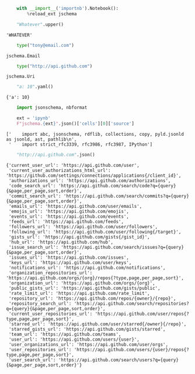 ```python
    with __import__('importnb').Notebook():
        %reload_ext jschema
```


```python
    "Whatever".upper()
```




    'WHATEVER'




```python
    type("tony@email.com")
```




    jschema.Email




```python
    type("http://api.github.com")
```




    jschema.Uri




```python
    "a: 10".yaml()
```




    {'a': 10}




```python
    import jsonschema, nbformat
```


```python
    ext = 'ipynb'
    F"jschema.{ext}".json()['cells'][0]['source']
```




    ['    import abc, jsonschema, rdflib, collections, copy, pyld.jsonld as jsonld, ast, pathlib\n',
     '    import strict_rfc3339, rfc3986, rfc3987, IPython']




```python
    "http://api.github.com".json()
```




    {'current_user_url': 'https://api.github.com/user',
     'current_user_authorizations_html_url': 'https://github.com/settings/connections/applications{/client_id}',
     'authorizations_url': 'https://api.github.com/authorizations',
     'code_search_url': 'https://api.github.com/search/code?q={query}{&page,per_page,sort,order}',
     'commit_search_url': 'https://api.github.com/search/commits?q={query}{&page,per_page,sort,order}',
     'emails_url': 'https://api.github.com/user/emails',
     'emojis_url': 'https://api.github.com/emojis',
     'events_url': 'https://api.github.com/events',
     'feeds_url': 'https://api.github.com/feeds',
     'followers_url': 'https://api.github.com/user/followers',
     'following_url': 'https://api.github.com/user/following{/target}',
     'gists_url': 'https://api.github.com/gists{/gist_id}',
     'hub_url': 'https://api.github.com/hub',
     'issue_search_url': 'https://api.github.com/search/issues?q={query}{&page,per_page,sort,order}',
     'issues_url': 'https://api.github.com/issues',
     'keys_url': 'https://api.github.com/user/keys',
     'notifications_url': 'https://api.github.com/notifications',
     'organization_repositories_url': 'https://api.github.com/orgs/{org}/repos{?type,page,per_page,sort}',
     'organization_url': 'https://api.github.com/orgs/{org}',
     'public_gists_url': 'https://api.github.com/gists/public',
     'rate_limit_url': 'https://api.github.com/rate_limit',
     'repository_url': 'https://api.github.com/repos/{owner}/{repo}',
     'repository_search_url': 'https://api.github.com/search/repositories?q={query}{&page,per_page,sort,order}',
     'current_user_repositories_url': 'https://api.github.com/user/repos{?type,page,per_page,sort}',
     'starred_url': 'https://api.github.com/user/starred{/owner}{/repo}',
     'starred_gists_url': 'https://api.github.com/gists/starred',
     'team_url': 'https://api.github.com/teams',
     'user_url': 'https://api.github.com/users/{user}',
     'user_organizations_url': 'https://api.github.com/user/orgs',
     'user_repositories_url': 'https://api.github.com/users/{user}/repos{?type,page,per_page,sort}',
     'user_search_url': 'https://api.github.com/search/users?q={query}{&page,per_page,sort,order}'}



